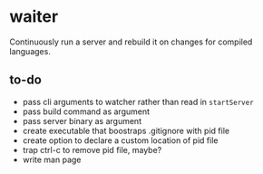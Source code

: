 # waiter

Continuously run a server and rebuild it on changes for compiled
languages.

## to-do

* pass cli arguments to watcher rather than read in `startServer`
* pass build command as argument
* pass server binary as argument
* create executable that boostraps .gitignore with pid file
* create option to declare a custom location of pid file
* trap ctrl-c to remove pid file, maybe?
* write man page
